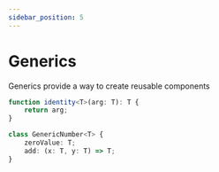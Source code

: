 ```yaml
---
sidebar_position: 5
---
```


# Generics

Generics provide a way to create reusable components

```typescript
function identity<T>(arg: T): T {
    return arg;
}
```

```typescript
class GenericNumber<T> {
    zeroValue: T;
    add: (x: T, y: T) => T;
}

```
